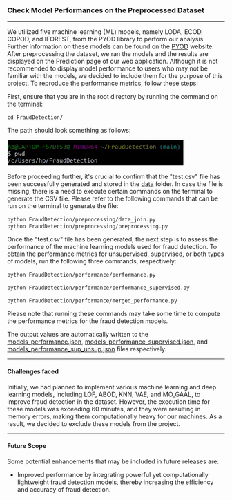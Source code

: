 ### Check Model Performances on the Preprocessed Dataset
----------------------------------------------------------
We utilized five machine learning (ML) models, namely LODA, ECOD, COPOD, and IFOREST, from the PYOD library to perform our analysis. Further information on these models can be found on the [PYOD](https://pyod.readthedocs.io/en/latest/index.html) website. After preprocessing the dataset, we ran the models and the results are displayed on the Prediction page of our web application. Although it is not recommended to display model performance to users who may not be familiar with the models, we decided to include them for the purpose of this project. To reproduce the performance metrics, follow these steps:

First, ensure that you are in the root directory by running the command on the terminal:
```
cd FraudDetection/
```
The path should look something as follows:

![Initial path](example_model_performances2.jpg)

Before proceeding further, it's crucial to confirm that the "test.csv" file has been successfully generated and stored in the [data](https://github.com/sagnikgh1899/FraudDetection/tree/main/FraudDetection/data) folder. In case the file is missing, there is a need to execute certain commands on the terminal to generate the CSV file. Please refer to the following commands that can be run on the terminal to generate the file:
```
python FraudDetection/preprocessing/data_join.py
python FraudDetection/preprocessing/preprocessing.py
```
Once the "test.csv" file has been generated, the next step is to assess the performance of the machine learning models used for fraud detection. To obtain the performance metrics for unsupervised, supervised, or both types of models, run the following three commands, respectively:
```
python FraudDetection/performance/performance.py
```
```
python FraudDetection/performance/performance_supervised.py
```
```
python FraudDetection/performance/merged_performance.py
```
Please note that running these commands may take some time to compute the performance metrics for the fraud detection models.

The output values are automatically written to the [models_performance.json](https://github.com/sagnikgh1899/FraudDetection/blob/main/FraudDetection/script/json/models_performance.json), [models_performance_supervised.json](https://github.com/sagnikgh1899/FraudDetection/blob/main/FraudDetection/script/json/models_performance_supervised.json), and [models_performance_sup_unsup.json](https://github.com/sagnikgh1899/FraudDetection/blob/main/FraudDetection/script/json/models_performance_sup_unsup.json) files respectively.

----------------------
#### Challenges faced

Initially, we had planned to implement various machine learning and deep learning models, including LOF, ABOD, KNN, VAE, and MO_GAAL, to improve fraud detection in the dataset. However, the execution time for these models was exceeding 60 minutes, and they were resulting in memory errors, making them computationally heavy for our machines. As a result, we decided to exclude these models from the project.

------------------
#### Future Scope
Some potential enhancements that may be included in future releases are:
* Improved performance by integrating powerful yet computationally lightweight fraud detection models, thereby increasing the efficiency and accuracy of fraud detection.
